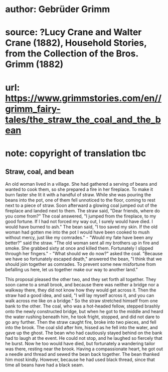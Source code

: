 # author: Gebrüder Grimm
# source: ?Lucy Crane and Walter Crane (1882), Household Stories, from the Collection of the Bros. Grimm (1882)
# url: https://www.grimmstories.com/en//grimm_fairy-tales/the_straw_the_coal_and_the_bean
# note: copyright of translation tbc

## Straw, coal, and bean 

An old woman lived in a village. She had gathered a serving of beans and
wanted to cook them, so she prepared a fire in her fireplace. To make it
burn faster she lit it with a handful of straw. While she was pouring
the beans into the pot, one of them fell unnoticed to the floor, coming
to rest next to a piece of straw. Soon afterward a glowing coal jumped
out of the fireplace and landed next to them. The straw said, "Dear
friends, where do you come from?" The coal answered, "I jumped from
the fireplace, to my good fortune. If I had not forced my way out, I
surely would have died. I would have burned to ash." The bean said, "I
too saved my skin. If the old woman had gotten me into the pot I would
have been cooked to mush without mercy, just like my comrades." -
"Would my fate have been any better?" said the straw. "The old woman
sent all my brothers up in fire and smoke. She grabbed sixty at once and
killed them. Fortunately I slipped through her fingers." - "What
should we do now?" asked the coal. "Because we have so fortunately
escaped death," answered the bean, "I think that we should join
together as comrades. To prevent some new misfortune from befalling us
here, let us together make our way to another land."

This proposal pleased the other two, and they set forth all together.
They soon came to a small brook, and because there was neither a bridge
nor a walkway there, they did not know how they would get across it.
Then the straw had a good idea, and said, "I will lay myself across it,
and you can walk across me like on a bridge." So the straw stretched
himself from one bank to the other. The coal, who was a hot-headed
fellow, stepped brashly onto the newly constructed bridge, but when he
got to the middle and heard the water rushing beneath him, he took
fright, stopped, and did not dare to go any further. Then the straw
caught fire, broke into two pieces, and fell into the brook. The coal
slid after him, hissed as he fell into the water, and gave up the ghost.
The bean who had cautiously stayed behind on the bank had to laugh at
the event. He could not stop, and he laughed so fiercely that he burst.
Now he too would have died, but fortunately a wandering tailor was
there, resting near the brook. Having a compassionate heart, he got out
a needle and thread and sewed the bean back together. The bean thanked
him most kindly. However, because he had used black thread, since that
time all beans have had a black seam.
